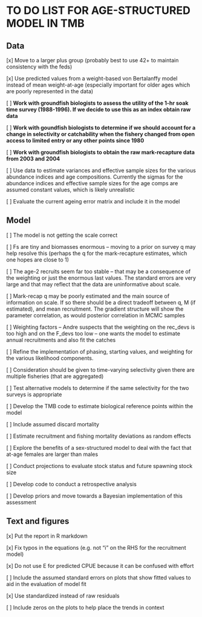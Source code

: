 # TO DO LIST FOR AGE-STRUCTURED MODEL IN TMB

## Data
[x] Move to a larger plus group (probably best to use 42+ to maintain consistency with the feds)

[x]	Use predicted values from a weight-based von Bertalanffy model instead of mean weight-at-age (especially important for older ages which are poorly represented in the data)

[ ]	**Work with groundfish biologists to assess the utility of the 1-hr soak time survey (1988-1996). If we decide to use this as an index obtain raw data**

[ ]	**Work with goundfish biologists to determine if we should account for a change in selectivity or catchability when the fishery changed from open access to limited entry or any other points since 1980**

[ ]	**Work with groundfish biologists to obtain the raw mark-recapture data from 2003 and 2004** 

[ ]	Use data to estimate variances and effective sample sizes for the various abundance indices and age compositions. Currently the sigmas for the abundance indices and effective sample sizes for the age comps are assumed constant values, which is likely unrealistic

[ ]	Evaluate the current ageing error matrix and include it in the model


## Model

[ ] The model is not getting the scale correct 

[ ] Fs are tiny and biomasses enormous – moving to a prior on survey q may help resolve this (perhaps the q for the mark-recapture estimates, which one hopes are close to 1)

[ ] The age-2 recruits seem far too stable – that may be a consequence of the weighting or just the enormous last values. The standard errors are very large and that may reflect that the data are uninformative about scale.

[ ] Mark-recap q may be poorly estimated and the main source of information on scale. If so there should be a direct tradeoff between q, M (if estimated), and mean recruitment. The gradient structure will show the parameter correlation, as would posterior correlation in MCMC samples 

[ ] Weighting factors – Andre suspects that the weighting on the rec_devs is too high and on the F_devs too low – one wants the model to estimate annual recruitments and also fit the catches

[ ] Refine the implementation of phasing, starting values, and weighting for the various likelihood components.

[ ] Consideration should be given to time-varying selectivity given there are multiple fisheries (that are aggregated)

[ ] Test alternative models to determine if the same selectivity for the two surveys is appropriate 

[ ] Develop the TMB code to estimate biological reference points within the model

[ ] Include assumed discard mortality

[ ] Estimate recruitment and fishing mortality deviations as random effects 

[ ] Explore the benefits of a sex-structured model to deal with the fact that at-age females are larger than males

[ ] Conduct projections to evaluate stock status and future spawning stock size

[ ] Develop code to conduct a retrospective analysis

[ ] Develop priors and move towards a Bayesian implementation of this assessment

## Text and figures

[x] Put the report in R markdown

[x] Fix typos in the equations (e.g. not “i” on the RHS for the recruitment model)

[x] Do not use E for predicted CPUE because it can be confused with effort

[ ] Include the assumed standard errors on plots that show fitted values to aid in the evaluation of model fit

[x] Use standardized instead of raw residuals 

[ ] Include zeros on the plots to help place the trends in context

